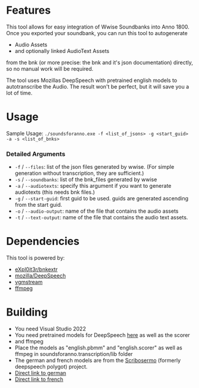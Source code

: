 # Features 

This tool allows for easy integration of Wwise Soundbanks into Anno 1800. Once you exported your soundbank, you can run this tool to autogenerate 
- Audio Assets 
- and optionally linked AudioText Assets

from the bnk (or more precise: the bnk and it's json documentation) directly, so no manual work will be required. 

The tool uses Mozillas DeepSpeech with pretrained english models to autotranscribe the Audio. The result won't be perfect, but it will save you a lot of time.

# Usage

Sample Usage: ``` ./soundsforanno.exe -f <list_of_jsons> -g <start_guid> -a -s <list_of_bnks> ```

### Detailed Arguments

- `-f` / `--files`: list of the json files generated by wwise. (For simple generation without transcription, they are sufficient.)
- `-s` / `--soundbanks`: list of the bnk_files generated by wwise 
- `-a` / `--audiotexts`: specify this argument if you want to generate audiotexts (this needs bnk files.)
- `-g` / `--start-guid`: first guid to be used. guids are generated ascending from the start guid. 
- `-o` / `--audio-output`: name of the file that contains the audio assets 
- `-t` / `--text-output`: name of the file that contains the audio text assets.

# Dependencies 

This tool is powered by: 

- [eXpl0it3r/bnkextr](https://github.com/eXpl0it3r/bnkextr)
- [mozilla/DeepSpeech](https://github.com/mozilla/DeepSpeech)
- [vgmstream](https://github.com/vgmstream/vgmstream/)
- [ffmpeg](https://ffmpeg.org/)

# Building 

- You need Visual Studio 2022
- You need pretrained models for DeepSpeech [here](https://github.com/mozilla/DeepSpeech/releases) as well as the scorer
- and ffmpeg 
- Place the models as "english.pbmm" and "english.scorer" as well as ffmpeg in soundsforanno.transcription/lib folder
- The german and french models are from the [Scribosermo](https://gitlab.com/Jaco-Assistant/Scribosermo) (formerly deepspeech polygot) project.
- [Direct link to german](https://drive.google.com/drive/folders/1oO-N-VH_0P89fcRKWEUlVDm-_z18Kbkb)
- [Direct link to french](https://drive.google.com/drive/folders/1Nk_1uFVwM7lj2RQf4PaQOgdAdqhiKWyV)